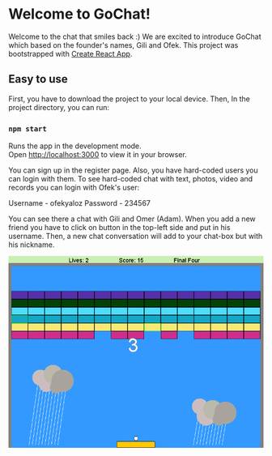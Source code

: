 # Welcome to GoChat!

Welcome to the chat that smiles back :)
We are excited to introduce GoChat which based on the founder's names, Gili and Ofek.
This project was bootstrapped with [Create React App](https://github.com/facebook/create-react-app).


## Easy to use
First, you have to download the project to your local device. Then, In the project directory, you can run:

### `npm start`

Runs the app in the development mode.\
Open [http://localhost:3000](http://localhost:3000) to view it in your browser.


You can sign up in the register page. Also, you have hard-coded users you can login with them.
To see hard-coded chat with text, photos, video and records you can login with Ofek's user:

Username - ofekyaloz
Password - 234567

You can see there a chat with Gili and Omer (Adam). When you add a new friend you have to click on button in the top-left side and put in his username. Then, a new chat conversation will add to your chat-box but with his nickname.

![GoChat](https://github.com/giligutfeld/Arkanoid/blob/38c8a2a72698a56118babbad119d8e23964d5f3b/Final_four.png)
